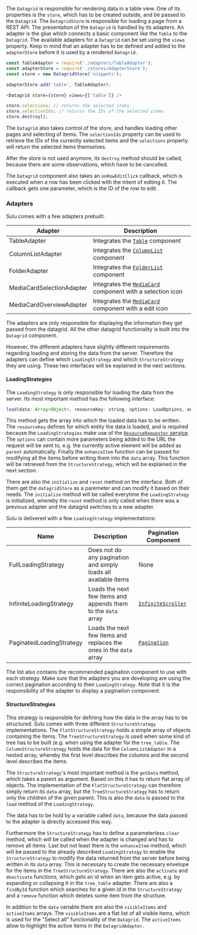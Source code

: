 The `Datagrid` is responsible for rendering data in a table view. One of its properties is the `store`, which has to be
created outside, and be passed to the `Datagrid`. The `DatagridStore` is responsible for loading a page from a
REST API. The presentation of the `Datagrid` is handled by its adapters. An adapter is the glue which connects a basic
component like the `Table` to the `Datagrid`. The available adapters for a `Datagrid` can be set using the `views`
property. Keep in mind that an adapter has to be defined and added to the `adapterStore` before it is used by a
rendered `Datagrid`.

```javascript static
const TableAdapter = require('./adapters/TableAdapter');
const adapterStore = require('./stores/AdapterStore');
const store = new DatagridStore('snippets');

adapterStore.add('table', TableAdapter);

<Datagrid store={store} views={['table']} />

store.selections; // returns the selected items
store.selectionIds; // returns the IDs of the selected items
store.destroy();
```

The `Datagrid` also takes control of the store, and handles loading other pages and selecting of items. The
`selectionIds` property can be used to retrieve the IDs of the currently selected items and the `selections` property
will return the selected items themselves.

After the store is not used anymore, its `destroy` method should be called, because there are some observations, which
have to be cancelled.

The `Datagrid` component also takes an `onRowEditClick` callback, which is executed when a row has been clicked with
the intent of editing it. The callback gets one parameter, which is the ID of the row to edit.

### Adapters

Sulu comes with a few adapters prebuilt:

| Adapter                   | Description                                                              |
| ------------------------- | ------------------------------------------------------------------------ |
| TableAdapter              | Integrates the [`Table`](#table) component                               |
| ColumnListAdapter         | Integrates the [`ColumnList`](#columnlist) component                     |
| FolderAdapter             | Integrates the [`FolderList`](#folderlist) component                     |
| MediaCardSelectionAdapter | Integrates the [`MediaCard`](#mediacard) component with a selection icon |
| MediaCardOverviewAdapter  | Integrates the [`MediaCard`](#mediacard) component with a edit icon      |

The adapters are only responsible for displaying the information they get passed from the datagrid. All the other
datagrid functionality is built into the `Datagrid` component.

However, the different adapters have slightly different requirements regarding loading and storing the data from the
server. Therefore the adapters can define which `LoadingStrategy` and which `StructureStrategy` they are using. These
two interfaces will be explained in the next sections.

#### LoadingStrategies

The `LoadingStrategy` is only responsible for loading the data from the server. Its most important method has the
following interface:

```javascript static
load(data: Array<Object>, resourceKey: string, options: LoadOptions, enhanceItem: ItemEnhancer)
```

This method gets the array into which the loaded data has to be written. The `resourceKey` defines for which entity
the data is loaded, and is required because the `LoadingStrategies` make use of the
[`ResourceRequester` service](#resourcerequester). The `options` can contain more parameters being added to the URL the
request will be sent to, e.g. the currently active element will be added as `parent` automatically. Finally the
`enhanceItem` function can be passed for modifying all the items before writing them into the `data` array. This
function will be retrieved from the `StructureStrategy`, which will be explained in the next section.

There are also the `initialize` and `reset` method on the interface. Both of them get the `datagridStore` as a
paremeter and can modify it based on their needs. The `initialize` method will be called everytime the
`LoadingStrategy` is initialized, whereby the `reset` method is only called when there was a previous adapter and the
datagrid switches to a new adapter.

Sulu is delivered with a few `LoadingStrategy` implementations:

| Name                     | Description                                                        | Pagination Component                    |
| ------------------------ | ------------------------------------------------------------------ | --------------------------------------- |
| FullLoadingStrategy      | Does not do any pagination and simply loads all available items    | None                                    |
| InfiniteLoadingStrategy  | Loads the next few items and appends them to the `data` array      | [`InfiniteScroller`](#infinitescroller) |
| PaginatedLoadingStrategy | Loads the next few items and replaces the ones in the `data` array | [`Pagination`](#pagination)             |

The list also contains the recommended pagination component to use with each strategy. Make sure that the adapters you
are developing are using the correct pagination according to their `LoadingStrategy`. Note that it is the
responsibility of the adapter to display a pagination component.

#### StructureStrategies

This strategy is responsible for defining how the data in the array has to be structured. Sulu comes with three different
`StructureStrategy` implementations. The `FlatStructureStrategy` holds a simple array of objects containing the items.
The `TreeStructureStrategy` is used when some kind of tree has to be built (e.g. when using the adapter for the
`tree_table`. The `ColumnStructureStrategy` holds the data for the `ColumnListAdapter` in a nested array, whereby the
first level describes the columns and the second level describes the items.

The `StructureStrategy`'s most important method is the `getData` method, which takes a parent as argument. Based on
this it has to return flat array of objects. The implementation of the `FlatStructureStrategy` can therefore simply
return its `data` array, but the `TreeStructureStrategy` has to return only the children of the given parent. This is
also the `data` is passed to the `load` method of the `LoadingStrategy`.

The data has to be hold by a variable called `data`, because the data passed to the adapter is directly accessed this
way.

Furthermore the `StructureStrategy` has to define a parameterless `clear` method, which will be called when the adapter
is changed and has to remove all items. Last but not least there is the `enhanceItem` method, which will be passed to
the already described `LoadingStrategy` to enable the `StructureStrategy` to modify the data returned from the server
before being written in its `data` array. This is necessary to create the necessary envelope for the items in the
`TreeStructureStrategy`. There are also the `activate` and `deactivate` functions, which gets an id when an item gets
active, e.g. by expanding or collapsing it in the `tree_table` adapter. There are also a `findById` function which
searches for a given id in the `StructureStrategy` and a `remove` function which deletes some item from the structure.

In addition to the `data` variable there are also the `visibleItems` and `activeItems` arrays. The `visibleItems` are
a flat list of all visible items, which is used for the "Select all" functionality of the `Datagrid`. The
`activeItems` allow to highlight the active items in the `DatagridAdapter`.
